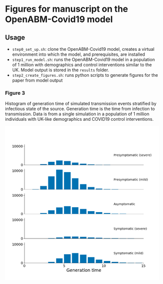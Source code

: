 # Figures for manuscript on the OpenABM-Covid19 model


## Usage

* `step0_set_up.sh`: clone the OpenABM-Covid19 model, creates a virtual environment into which the model, and prerequisites, are installed
* `step1_run_model.sh`: runs the OpenABM-Covid19 model in a population of 1 million with demographics and control interventions similar to the UK.  Model output is stored in the `results` folder.  
* `step2_create_figures.sh`: runs python scripts to generate figures for the paper from model output




### Figure 3

Histogram of generation time of simulated transmission events stratified by infectious state of the source.  Generation time is the time from infection to transmission.  Data is from a single simulation in a population of 1 million individuals with UK-like demographics and COVID19 control interventions.  

![./figures/figure_3.png](./figures/figure_3.png)



